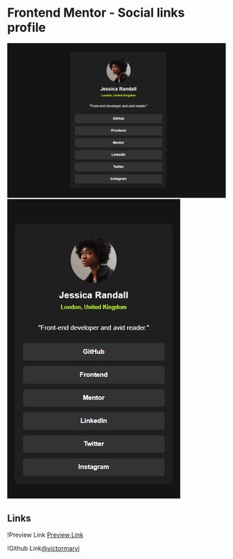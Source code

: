 # Frontend Mentor - Social links profile

![Desktop Design preview for the Social links profile coding challenge](./Screenshot-desktop.png)
![Mobile Design preview for the Social links profile coding challenge](./Screenshot-mobile.png)

## Links

!Preview Link [Preview Link](https://victormarvj.github.io/social-links-profile/)

!Github Link[@victormarvj](https://github.com/victormarvj)
